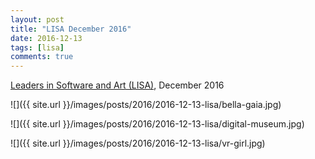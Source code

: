 ```yaml
---
layout: post
title: "LISA December 2016"
date: 2016-12-13
tags: [lisa]
comments: true
---
```

[Leaders in Software and Art (LISA)](http://www.softwareandart.com), December 2016

![]({{ site.url }}/images/posts/2016/2016-12-13-lisa/bella-gaia.jpg)

![]({{ site.url }}/images/posts/2016/2016-12-13-lisa/digital-museum.jpg)

![]({{ site.url }}/images/posts/2016/2016-12-13-lisa/vr-girl.jpg)

